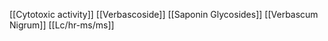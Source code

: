 [[Cytotoxic activity]]
[[Verbascoside]]
[[Saponin Glycosides]]
[[Verbascum Nigrum]]
[[Lc/hr-ms/ms]]
